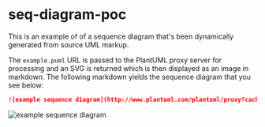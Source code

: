# seq-diagram-poc

This is an example of of a sequence diagram that's been dynamically generated from source UML markup.

The `example.puml` URL is passed to the PlantUML proxy server for processing and an SVG is returned which is then displayed as an image in markdown. The following markdown yields the sequence diagram that you see below:

```markdown
![example sequence diagram](http://www.plantuml.com/plantuml/proxy?cache=no&src=https://raw.github.com/seesleestak/seq-diagram-poc/master/example.puml&fmt=svg)
```

![example sequence diagram](http://www.plantuml.com/plantuml/proxy?cache=no&src=https://raw.github.com/seesleestak/seq-diagram-poc/master/example.puml&fmt=svg)
